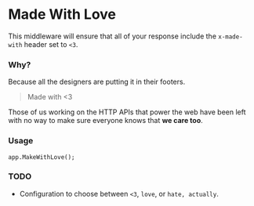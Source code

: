 # Made With Love

This middleware will ensure that all of your response include the `x-made-with` header set to `<3`.

### Why?

Because all the designers are putting it in their footers.

> Made with <3

Those of us working on the HTTP APIs that power the web have been left with no way to make sure everyone knows that **we care too**.

### Usage

    app.MakeWithLove();
### TODO


- Configuration to choose between `<3`, `love`, or `hate, actually`.
